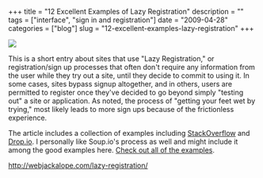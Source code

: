 +++
title = "12 Excellent Examples of Lazy Registration"
description = ""
tags = ["interface", "sign in and registration"]
date = "2009-04-28"
categories = ["blog"]
slug = "12-excellent-examples-lazy-registration"
+++



  <div class="notebook-screenshot"><a href="http://webjackalope.com/lazy-registration/"><img src="//konigi.com/media/bluga/wt49f7900bd9042.jpg"/></a></div><p>This is a short entry about sites that use "Lazy Registration," or registration/sign up processes that often don't require any information from the user while they try out a site, until they decide to commit to using it. In some cases, sites bypass signup altogether, and in others, users are permitted to register once they've decided to go beyond simply "testing out" a site or application. As noted, the process of "getting your feet wet by trying," most likely leads to more sign ups because of the frictionless experience.</p>
<p>The article includes a collection of examples including <a href="http://www.stackoverflow.com/">StackOverflow</a> and <a href="http://drop.io/">Drop.io</a>. I personally like Soup.io's process as well and might include it among the good examples here. <a href="http://webjackalope.com/lazy-registration/">Check out all of the examples</a>. </p>
    
  <a href="http://webjackalope.com/lazy-registration/">http://webjackalope.com/lazy-registration/</a>
